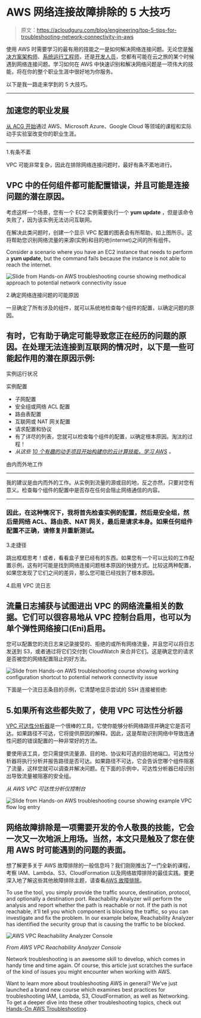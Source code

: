 # AWS 网络连接故障排除的 5 大技巧

> 原文：<https://acloudguru.com/blog/engineering/top-5-tips-for-troubleshooting-network-connectivity-in-aws>

使用 AWS 时需要学习的最有用的技能之一是如何解决网络连接问题。无论您是[解决方案架构师](https://acloudguru.com/course/aws-certified-solutions-architect-associate-saa-c02)、[系统运行工程师](https://acloudguru.com/course/aws-certified-sysops-administrator-associate-8Lkj)，还是[开发人员](https://acloudguru.com/course/aws-certified-developer-associate)，您都有可能在云之旅的某个时候遇到网络连接问题。学习如何在 AWS 中快速识别和解决网络问题是一项伟大的技能，将在你的整个职业生涯中很好地为你服务。

以下是我一路走来学到的 5 大技巧。

* * *

## 加速您的职业发展

[从 ACG 开始](https://acloudguru.com/pricing)通过 AWS、Microsoft Azure、Google Cloud 等领域的课程和实际动手实验室改变你的职业生涯。

* * *

1.有条不紊

VPC 可能非常复杂，因此在排除网络连接问题时，最好有条不紊地进行。

## VPC 中的任何组件都可能配置错误，并且可能是连接问题的潜在原因。

考虑这样一个场景，您有一个 EC2 实例需要执行一个 **yum update** ，但是该命令失败了，因为该实例无法访问互联网。

在解决此类问题时，创建一个显示 VPC 配置的图表会有所帮助，如上图所示。这将帮助您识别网络流量的来源(实例)和目的地(internet)之间的所有组件。

Consider a scenario where you have an EC2 instance that needs to perform a **yum update**, but the command fails because the instance is not able to reach the internet. 

![Slide from Hands-on AWS troubleshooting course showing methodical approach to potential network connectivity issue](img/3c9d730c22c5a8070557be148fe0320c.png)

2.确定网络连接问题的可能原因

一旦确定了所有涉及的组件，就可以系统地检查每个组件的配置，以确定问题的原因。

## 有时，它有助于确定可能导致您正在经历的问题的原因。在处理无法连接到互联网的情况时，以下是一些可能起作用的潜在原因示例:

实例运行状况

实例配置

*   子网配置
*   安全组或网络 ACL 配置
*   路由表配置
*   互联网或 NAT 网关配置
*   请求配置和协议
*   有了详尽的列表，您就可以检查每个组件的配置，以确定根本原因。淘汰的过程！
*   *从这些 [10 个有趣的动手项目开始构建你的云计算技能，学习 AWS](https://acloudguru.com/blog/engineering/10-fun-hands-on-projects-to-learn-aws) 。*

由内而外地工作

* * *

我的建议是由内而外的工作。从实例到流量的源或目的地，反之亦然，只要对您有意义。检查每个组件的配置中是否存在任何会阻止网络通信的内容。

* * *

### 因此，在这种情况下，我将首先检查实例的配置，然后是安全组，然后是网络 ACL、路由表、NAT 网关，最后是请求本身。如果任何组件配置不正确，请修复并重新测试。

3.走捷径

跳出框框思考！或者，看看盒子里已经有的东西。如果您有一个可以比较的工作配置示例，这有时可能是找到网络连接问题根本原因的快捷方式。比较这两种配置，如果您发现了它们之间的差异，那么您可能已经找到了根本原因。

4.启用 VPC 流日志

## 流量日志捕获与试图进出 VPC 的网络流量相关的数据。它们可以很容易地从 VPC 控制台启用，也可以为单个弹性网络接口(Eni)启用。

您可以配置您的流日志来记录接受的、拒绝的或所有网络流量，并且您可以将日志发送到 S3，或者通过将它们交付到 CloudWatch 来合并它们。这是确定您的请求是否被您的网络配置阻止的好方法。

![Slide from Hands-on AWS troubleshooting course showing working configuration shortcut to potential network connectivity issue](img/4197c626211097fd13be21ab8e3a70c4.png)

下面是一个流日志条目的示例，它清楚地显示尝试的 SSH 连接被拒绝:

## 5.如果所有这些都失败了，使用 VPC 可达性分析器

[VPC 可达性分析器](https://docs.aws.amazon.com/vpc/latest/reachability/what-is-reachability-analyzer.html)是一个很棒的工具，它使你能够分析网络路径并确定它是否可达。如果路径不可达，它将提供原因的解释。因此，这是帮助识别网络中导致连通性问题的错误配置的一种非常好的方法。

要使用该工具，您只需提供流量源、目的地、协议和可选的目的地端口。可达性分析器将执行分析并报告路径是否可达。如果路径不可达，它会告诉您哪个组件阻塞了流量，这样您就可以调查并解决问题。在下面的示例中，可达性分析器已经识别出导致流量被阻塞的安全组。

*从 AWS VPC 可达性分析仪控制台*

![Slide from Hands-on AWS troubleshooting course showing example VPC flow log entry](img/adbd50ae4b694c26599fa8027ae490b3.png)

## 网络故障排除是一项需要开发的令人敬畏的技能，它会一次又一次地派上用场。当然，本文只是触及了您在使用 AWS 时可能遇到的问题的表面。

想了解更多关于 AWS 故障排除的一般信息吗？我们刚刚推出了一门全新的课程，考察 IAM、Lambda、S3、CloudFormation 以及网络故障排除的最佳实践。要更深入地了解这些其他故障排除主题，请查看[AWS 故障排除](https://learn.acloud.guru/course/hands-on-aws-troubleshooting/overview)。

To use the tool, you simply provide the traffic source, destination, protocol, and optionally a destination port. Reachability Analyzer will perform the analysis and report whether the path is reachable or not. If the path is not reachable, it’ll tell you which component is blocking the traffic, so you can investigate and fix the problem. In our example below, Reachability Analyzer has identified the security group that is causing the traffic to be blocked. 

![AWS VPC Reachability Analyzer Console](img/37359866a803b9063e5cb334b594b4f4.png "AWS VPC Reachability Analyzer Console")

*From AWS VPC Reachability Analyzer Console*

Network troubleshooting is an awesome skill to develop, which comes in handy time and time again. Of course, this article just scratches the surface of the kind of issues you might encounter when working with AWS. 

Want to learn more about troubleshooting AWS in general? We’ve just launched a brand new course which examines best practices for troubleshooting IAM, Lambda, S3, CloudFormation, as well as Networking. To get a deeper dive into these other troubleshooting topics, check out [Hands-On AWS Troubleshooting](https://learn.acloud.guru/course/hands-on-aws-troubleshooting/overview).